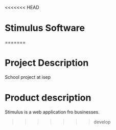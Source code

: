 <<<<<<< HEAD
# Stimulus Software 
=======
# Project Description
School project at isep

# Product description
Stimulus is a web application fro businesses. 
>>>>>>> develop
